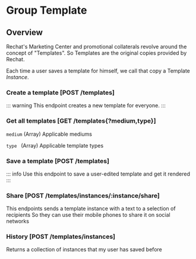 # Group Template

## Overview
Rechat's Marketing Center and promotional collaterals revolve around the concept of "Templates".
So Templates are the original copies provided by Rechat.

Each time a user saves a template for himself, we call that copy a Template _Instance_.

### Create a template [POST /templates]
::: warning
  This endpoint creates a new template for everyone.
:::
<!-- include(tests/template/create.md) -->

### Get all templates [GET /templates{?medium,type}]

`medium` (Array) Applicable mediums

`type `  (Array) Applicable template types

<!-- include(tests/template/getForUser.md) -->

### Save a template [POST /templates]
::: info
  Use this endpoint to save a user-edited template and get it rendered
:::
<!-- include(tests/template/instantiate.md) -->

### Share [POST /templates/instances/:instance/share]
This endpoints sends a template instance with a text to a selection of recipients
So they can use their mobile phones to share it on social networks
<!-- include(tests/template/share.md) -->

### History [POST /templates/instances]
Returns a collection of instances that my user has saved before
<!-- include(tests/template/getMine.md) -->

